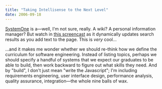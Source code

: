 ```yaml
---
title: "Taking Intellisense to the Next Level"
date: 2006-09-18
---
```

<a href="http://www.systemone.at/en/">SystemOne</a> is a—well, I'm not sure, really.  A wiki?  A personal information manager?  But watch in <a href="http://www.systemone.at/en/technology/overview#">this screencast</a> as it dynamically updates search results as you add text to the page.  This is <em>very</em> cool…

…and it makes me wonder whether we should re-think how we define the curriculum for software engineering. Instead of listing topics, perhaps we should specify a handful of systems that we expect our graduates to be able to build, then work backward to figure out what skills they need.  And by "build", I don't just mean "write the Javascript"; I'm including requirements engineering, user interface design, performance analysis, quality assurance, integration—the whole nine balls of wax.
